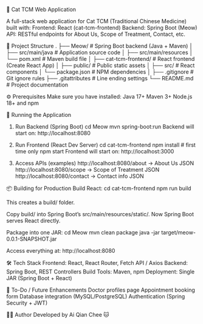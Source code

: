 🐾 Cat TCM Web Application

A full-stack web application for Cat TCM (Traditional Chinese Medicine) built with:
Frontend: React (cat-tcm-frontend)
Backend: Spring Boot (Meow)
API: RESTful endpoints for About Us, Scope of Treatment, Contact, etc.

📂 Project Structure
.
├── Meow/                # Spring Boot backend (Java + Maven)
│   ├── src/main/java    # Application source code
│   ├── src/main/resources
│   └── pom.xml          # Maven build file
│
├── cat-tcm-frontend/    # React frontend (Create React App)
│   ├── public/          # Public static assets
│   ├── src/             # React components
│   └── package.json     # NPM dependencies
│
├── .gitignore           # Git ignore rules
├── .gitattributes       # Line ending settings
└── README.md            # Project documentation

⚙️ Prerequisites
Make sure you have installed:
Java 17+
Maven 3+
Node.js 18+ and npm

🚀 Running the Application
1. Run Backend (Spring Boot)
cd Meow
mvn spring-boot:run
Backend will start on: http://localhost:8080

2. Run Frontend (React Dev Server)
cd cat-tcm-frontend
npm install   # first time only
npm start
Frontend will start on: http://localhost:3000

3. Access APIs (examples)
http://localhost:8080/about → About Us JSON
http://localhost:8080/scope → Scope of Treatment JSON
http://localhost:8080/contact → Contact info JSON

📦 Building for Production
Build React:
cd cat-tcm-frontend
npm run build

This creates a build/ folder.

Copy build/ into Spring Boot’s src/main/resources/static/.
Now Spring Boot serves React directly.

Package into one JAR:
cd Meow
mvn clean package
java -jar target/meow-0.0.1-SNAPSHOT.jar

Access everything at: http://localhost:8080

🛠️ Tech Stack
Frontend: React, React Router, Fetch API / Axios
Backend: Spring Boot, REST Controllers
Build Tools: Maven, npm
Deployment: Single JAR (Spring Boot + React)

📌 To-Do / Future Enhancements
 Doctor profiles page
 Appointment booking form
 Database integration (MySQL/PostgreSQL)
 Authentication (Spring Security + JWT)

👨‍💻 Author
Developed by Ai Qian Chee 🐱
